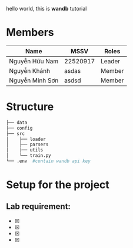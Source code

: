 hello world, this is **wandb** tutorial
# Members
| Name                | MSSV      | Roles  |
|---------------------|-----------|--------|
| Nguyễn Hữu Nam      | 22520917  | Leader |
| Nguyễn Khánh        | asdas  | Member |
| Nguyễn Minh Sơn        | asdsd  | Member |

# Structure
```python
├── data
├── config
├── src
│    ├── loader
│    ├── parsers
│    ├── utils
│    └── train.py
└── .env  #contain wandb api key
```

# Setup for the project 
## Lab requirement: 
- [x] 
- [x] 
- [x]
- [x] 
